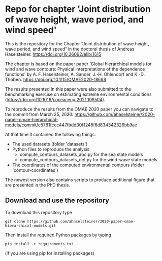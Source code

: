 # Repo for chapter 'Joint distribution of wave height, wave period, and wind speed'

This is the repository for the Chapter "Joint distribution of wave height, wave
period, and wind speed" in the doctoral thesis of Andreas Haselsteiner. https://doi.org/10.26092/elib/1615

The chapter is based on the paper paper 'Global hierarchical models for wind and
wave contours: Physical interpretations of the dependence functions' by A. F.
Haselsteiner, A. Sander, J.-H. Ohlendorf and K.-D. Thoben. https://doi.org/10.1115/OMAE2020-18668

The results presented in this paper were also submitted to the benchmarking
exercise on estimating extreme environmental conditions (https://doi.org/10.1016/j.oceaneng.2021.109504).

To reproduce the results from the OMAE 2020 paper you can navigate to the commit from March 25, 2020:
https://github.com/ahaselsteiner/2020-paper-omae-hierarchical-models/commit/e5781fcec447fbdd30f1248f6d834342326bb9ae

At that time it contained the following things:
 * The used datasets (folder 'datasets')
 * Python files to reproduce the analysis
   * compute_contours_datasets_abc.py for the sea state models
   * compute_contours_datasets_def.py for the wind-wave state models
 * The coordinates of the computed environmental contours (folder 'contour-coordinates')

The newest version also contains scripts to produce additional figure that are presented in the PhD thesis.

## Download and use the repository
To download this repository type
```console
git clone https://github.com/ahaselsteiner/2020-paper-omae-hierarchical-models.git
```

Then install the required Python packages by typing
```console
pip install -r requirements.txt
```
(if you are using pip for installing packages)
